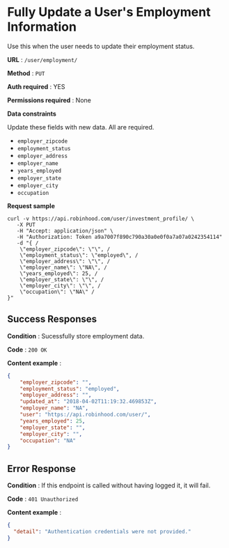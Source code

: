 # Fully Update a User's Employment Information

Use this when the user needs to update their employment status.

**URL** : `/user/employment/`

**Method** : `PUT`

**Auth required** : YES

**Permissions required** : None

**Data constraints**

Update these fields with new data. All are required.

  - `employer_zipcode`
  - `employment_status`
  - `employer_address`
  - `employer_name`
  - `years_employed`
  - `employer_state`
  - `employer_city`
  - `occupation`

**Request sample**

```
curl -v https://api.robinhood.com/user/investment_profile/ \
   -X PUT
   -H "Accept: application/json" \
   -H "Authorization: Token a9a7007f890c790a30a0e0f0a7a07a0242354114"
   -d "{ /
    \"employer_zipcode\": \"\", /
    \"employment_status\": \"employed\", /
    \"employer_address\": \"\", /
    \"employer_name\": \"NA\", /
    \"years_employed\": 25, /
    \"employer_state\": \"\", /
    \"employer_city\": \"\", /
    \"occupation\": \"NA\" /
}"
```

## Success Responses

**Condition** : Sucessfully store employment data.

**Code** : `200 OK`

**Content example** :

```json
{
    "employer_zipcode": "",
    "employment_status": "employed",
    "employer_address": "",
    "updated_at": "2018-04-02T11:19:32.469853Z",
    "employer_name": "NA",
    "user": "https://api.robinhood.com/user/",
    "years_employed": 25,
    "employer_state": "",
    "employer_city": "",
    "occupation": "NA"
}
```

## Error Response

**Condition** : If this endpoint is called without having logged it, it will fail.

**Code** : `401 Unauthorized`

**Content example** : 

```json
{
  "detail": "Authentication credentials were not provided."
}
```